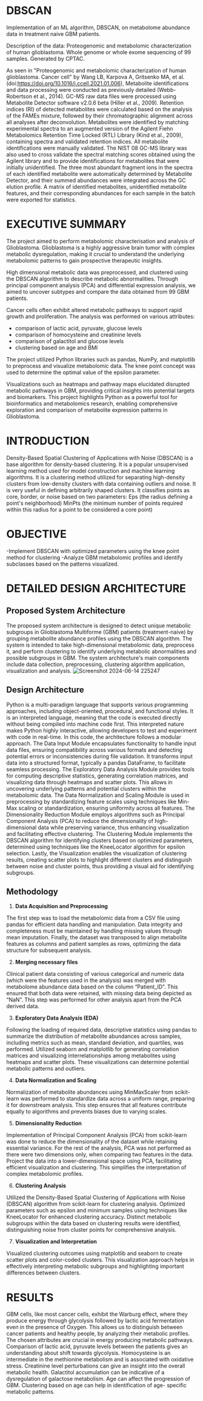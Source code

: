 # DBSCAN
Implementation of an ML algorithm, DBSCAN, on metabolome abundance data in treatment naive GBM patients.

Description of the data:
Proteogenomic and metabolomic characterization of human glioblastoma. Whole genome or whole exome sequencing of 99 samples. Generated by CPTAC. 

As seen in "Proteogenomic and metabolomic characterization of human glioblastoma. Cancer cell" by Wang LB, Karpova A, Gritsenko MA, et al. (doi:https://doi.org/10.1016/j.ccell.2021.01.006),
Metabolite identifications and data processing were conducted as previously detailed (Webb-Robertson et al., 2014). GC-MS raw data files were processed using Metabolite Detector software v2.0.6 beta (Hiller et al., 2009). Retention indices (RI) of detected metabolites were calculated based on the analysis of the FAMEs mixture, followed by their chromatographic alignment across all analyses after deconvolution. Metabolites were identified by matching experimental spectra to an augmented version of the Agilent Fiehn Metabolomics Retention Time Locked (RTL) Library (Kind et al., 2009), containing spectra and validated retention indices. All metabolite identifications were manually validated. The NIST 08 GC-MS library was also used to cross validate the spectral matching scores obtained using the Agilent library and to provide identifications for metabolites that were initially unidentified. The three most abundant fragment ions in the spectra of each identified metabolite were automatically determined by Metabolite Detector, and their summed abundances were integrated across the GC elution profile. A matrix of identified metabolites, unidentified metabolite features, and their corresponding abundances for each sample in the batch were exported for statistics. 

# EXECUTIVE SUMMARY
The project aimed to perform metabolomic characterisation and analysis of Glioblastoma. Glioblastoma is a highly aggressive brain tumor with complex metabolic dysregulation, making it crucial to understand the underlying metabolomic patterns to gain prospective therapeutic insights. 

High dimensional metabolic data was preprocessed, and clustered using the DBSCAN algorithm to describe metabolic abnormalities. Through principal component analysis (PCA) and differential expression analysis, we aimed to uncover subtypes and compare the data obtained from 99 GBM patients.

Cancer cells often exhibit altered metabolic pathways to support rapid growth and proliferation. The analysis was performed on various attributes:
- comparison of lactic acid, pyruvate, glucose levels
- comparison of homocysteine and creatinine levels 
- comparison of galactitol and glucose levels 
- clustering based on age and BMI
 

The project utilized Python libraries such as pandas, NumPy, and matplotlib to preprocess and visualize metabolomic data. The knee point concept was used to determine the optimal value of the epsilon parameter. 

Visualizations such as heatmaps and pathway maps elucidated disrupted metabolic pathways in GBM, providing critical insights into potential targets and biomarkers. This project highlights Python as a powerful tool for bioinformatics and metabolomics research, enabling comprehensive exploration and comparison of metabolite expression patterns in Glioblastoma.


# INTRODUCTION
Density-Based Spatial Clustering of Applications with Noise (DBSCAN) is a base algorithm for density-based clustering. It is a popular unsupervised learning method used for model construction and machine learning algorithms. It is a clustering method utilized for separating high-density clusters from low-density clusters with data containing outliers and noise. It is very useful in defining arbitrarily shaped clusters. It classifies points as core, border, or noise based on two parameters: Eps (the radius defining a point's neighborhood) MinPts (the minimum number of points required within this radius for a point to be considered a core point)


# OBJECTIVE
-Implement DBSCAN with optimized parameters using the knee point method for clustering
-Analyze GBM metabolomic profiles and identify subclasses based on the patterns visualized. 

# DETAILED DESIGN ARCHITECTURE
## Proposed System Architecture
The proposed system architecture is designed to detect unique metabolic subgroups in Glioblastoma Multiforme (GBM) patients (treatment-naive) by grouping metabolite abundance profiles using the DBSCAN algorithm. The system is intended to take high-dimensional metabolomic data, preprocess it, and perform clustering to identify underlying metabolic abnormalities and possible subgroups in GBM. The system architecture's main components include data collection, preprocessing, clustering algorithm application, visualization and analysis.
![Screenshot 2024-06-14 225247](https://github.com/aditirk1/DBSCAN/assets/132145522/f62f8f91-255a-471b-9b48-bae51725e8d9)


## Design Architecture

Python is a multi-paradigm language that supports various programming approaches, including object-oriented, procedural, and functional styles. It is an interpreted language, meaning that the code is executed directly without being compiled into machine code first. This interpreted nature makes Python highly interactive, allowing developers to test and experiment with code in real-time. In this code, the architecture follows a modular approach.
The Data Input Module encapsulates functionality to handle input data files, ensuring compatibility across various formats and detecting potential errors or inconsistencies during file validation. It transforms input data into a structured format, typically a pandas DataFrame, to facilitate seamless processing. The Exploratory Data Analysis Module provides tools for computing descriptive statistics, generating correlation matrices, and visualizing data through heatmaps and scatter plots. This allows in uncovering underlying patterns and potential clusters within the metabolomic data. The Data Normalization and Scaling Module is used in preprocessing by standardizing feature scales using techniques like Min-Max scaling or standardization, ensuring uniformity across all features. The Dimensionality Reduction Module employs algorithms such as Principal Component Analysis (PCA) to reduce the dimensionality of high-dimensional data while preserving variance, thus enhancing visualization and facilitating effective clustering. The Clustering Module implements the DBSCAN algorithm for identifying clusters based on optimized parameters, determined using techniques like the KneeLocator algorithm for epsilon selection. Lastly, the Visualization enables the visualization of clustering results, creating scatter plots to highlight different clusters and distinguish between noise and cluster points, thus providing a visual aid for identifying subgroups.

## Methodology

1. __Data Acquisition and Preprocessing__

The first step was to load the metabolomic data from a CSV file using pandas for efficient data handling and manipulation. Data integrity and completeness must be maintained by handling missing values through mean imputation. Finally, the dataset was transposed to align metabolite features as columns and patient samples as rows, optimizing the data structure for subsequent analysis.

2. __Merging necessary files__

Clinical patient data consisting of various categorical and numeric data (which were the features used in the analysis) was merged with metabolome abundance data based on the column “Patient_ID”. This ensured that both data were retained, with missing data being depicted as “NaN”. This step was performed for other analysis apart from the PCA derived data.

3. __Exploratory Data Analysis (EDA)__

Following the loading of required data, descriptive statistics using pandas to summarize the distribution of metabolite abundances across samples, including metrics such as mean, standard deviation, and quartiles, was performed. Utilized seaborn and matplotlib for generating correlation matrices and visualizing interrelationships among metabolites using heatmaps and scatter plots. These visualizations can determine potential metabolic patterns and outliers.

4. __Data Normalization and Scaling__
   
Normalization of metabolite abundances using MinMaxScaler from scikit-learn was performed to standardize data across a uniform range, preparing it for downstream analysis. This step ensures that all features contribute equally to algorithms and prevents biases due to varying scales.

5. __Dimensionality Reduction__
    
Implementation of Principal Component Analysis (PCA) from scikit-learn was done to reduce the dimensionality of the dataset while retaining essential variance. For the rest of the analysis, PCA was not performed as there were two dimensions only, when comparing two features in the data. Project the data into a lower-dimensional space using PCA, facilitating efficient visualization and clustering. This simplifies the interpretation of complex metabolomic profiles.

6. __Clustering Analysis__
    
Utilized the Density-Based Spatial Clustering of Applications with Noise (DBSCAN) algorithm from scikit-learn for clustering analysis. Optimized parameters such as epsilon and minimum samples using techniques like KneeLocator for enhanced clustering accuracy. Distinct metabolic subgroups within the data based on clustering results were identified, distinguishing noise from cluster points for comprehensive analysis.

7. __Visualization and Interpretation__
    
Visualized clustering outcomes using matplotlib and seaborn to create scatter plots and color-coded clusters. This visualization approach helps in effectively interpreting metabolic subgroups and highlighting important differences between clusters. 


# RESULTS
GBM cells, like most cancer cells, exhibit the Warburg effect, where they produce energy through glycolysis followed by lactic acid fermentation even in the presence of Oxygen. This allows us to distinguish between cancer patients and healthy people, by analyzing their metabolic profiles. 
The chosen attributes are crucial in energy producing metabolic pathways. Comparison of lactic acid, pyruvate levels between the patients gives an understanding about shift towards glycolysis. 
Homocysteine is an intermediate in the methionine metabolism and is associated with oxidative stress. Creatinine level perturbations can give an insight into the overall metabolic health. Galactitol accumulation can be indicative of a dysregulation of galactose metabolism.
Age can affect the progression of GBM. Clustering based on age can help in identification of age- specific metabolic patterns.

